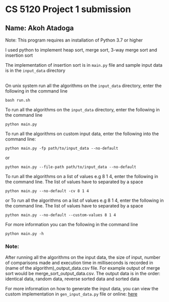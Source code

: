 # CS 5120 Project 1 submission


## Name: **Akoh Atadoga**

Note: This program requires an installation of Python 3.7 or higher

I used python to implement heap sort, merge sort, 3-way merge sort and insertion sort

The implementation of insertion sort is in `main.py` file and sample input data is in the `input_data` directory <br> <br>

On unix system run all the algorithms on the `input_data` directory, enter the following in the command line
```
bash run.sh
```

To run all the algorithms on the `input_data` directory, enter the following in the command line
```
python main.py
```

To run all the algorithms on custom input data, enter the following into the command line:
```
python main.py -fp path/to/input_data --no-default
```
or 
```
python main.py --file-path path/to/input_data --no-default
```

To run all the algorithms on a list of values e.g 8 1 4, enter the following in the command line. The list of values have to separated by a space
```
python main.py --no-default -cv 8 1 4
```
or 
To run all the algorithms on a list of values e.g 8 1 4, enter the following in the command line. The list of values have to separated by a space
```
python main.py --no-default --custom-values 8 1 4
```

For more information you can the following in the command line
```
python main.py -h
```

### Note:
After running all the algorithms on the input data, the size of input, number of comparisons made and execution time in milliseconds is recorded in (name of the algorithm)_output_data.csv file.
For example output of merge sort would be merge_sort_output_data.csv.
The output data is in the order: identical data, random data, reverse sorted data and sorted data


For more information on how to generate the input data, you can view the custom implementation in `gen_input_data.py` file or online: [here](https://repl.it/@AkohAtadoga/generatedataset)